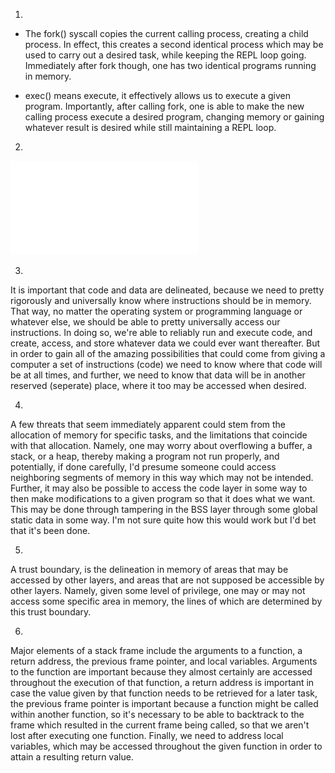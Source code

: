 1. 

* The fork() syscall copies the current calling process, creating a child process. In effect, this creates 
a second identical process which may be used to carry out a desired task, while keeping the REPL loop going.
 Immediately after fork though, one has two identical programs running in memory.

* exec() means execute, it effectively allows us to execute a given program. Importantly, after calling fork,
one is able to make the new calling process execute a desired program, changing memory or gaining whatever result
is desired while still maintaining a REPL
loop. 

2. 

![memory_image](./data.pdf)

3.

It is important that code and data are delineated, because we need to pretty rigorously and universally know where 
instructions should be in memory. That way, no matter the operating system or programming language or whatever else, 
we should be able to pretty universally access our instructions. In doing so, we're able to reliably run and execute code,
and create, access, and store whatever data we could ever want thereafter. But in order to gain all of the amazing possibilities
that could come from giving a computer a set of instructions (code) we need to know where that code will be at all times,
and further, we need to know that data will be in another reserved (seperate) place, where it too may be accessed when
desired.

4.

A few threats that seem immediately apparent could stem from the allocation of memory for specific tasks, and the limitations
that coincide with that allocation. Namely, one may worry about overflowing a buffer, a stack, or a heap, thereby making a program
not run properly, and potentially, if done carefully, I'd presume someone could access neighboring segments of memory in this way
which may not be intended. Further, it may also be possible to access the code layer in some way to then make modifications to a given
program so that it does what we want. This may be done through tampering in the BSS layer through some global static data in some way.
I'm not sure quite how this would work but I'd bet that it's been done.

5.

A trust boundary, is the delineation in memory of areas that may be accessed by other layers, and areas that are not supposed be accessible
by other layers. Namely, given some level of privilege, one may or may not access some specific area in memory, the lines of which are determined
by this trust boundary.

6.

Major elements of a stack frame include the arguments to a function, a return address, the previous frame pointer, and local variables. Arguments to the
function are important because they almost certainly are accessed throughout the execution of that function, a return address is important in case the
value given by that function needs to be retrieved for a later task, the previous frame pointer is important because a function might be called within another
function, so it's necessary to be able to backtrack to the frame which resulted in the current frame being called, so that we aren't lost after
executing one function. Finally, we need to address local variables, which may be accessed throughout the given function in order to attain a resulting
return value.

